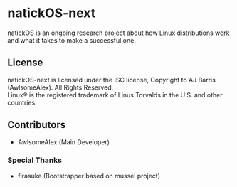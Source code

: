 # natickOS-next

natickOS is an ongoing research project about how Linux distributions work and what it takes to make a successful one. 

## License
natickOS-next is licensed under the ISC license, Copyright to AJ Barris (AwlsomeAlex). All Rights Reserved.
<br>
Linux® is the registered trademark of Linus Torvalds in the U.S. and other countries. 

## Contributors
* AwlsomeAlex (Main Developer)

### Special Thanks
* firasuke (Bootstrapper based on mussel project)
